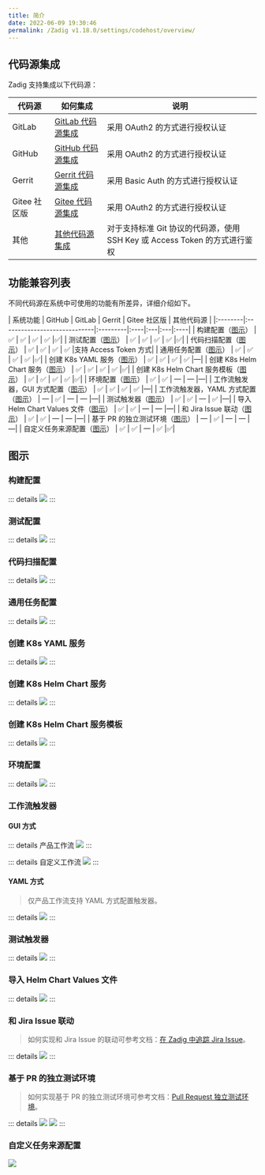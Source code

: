 ```yaml
---
title: 简介
date: 2022-06-09 19:30:46
permalink: /Zadig v1.18.0/settings/codehost/overview/
---
```


## 代码源集成
Zadig 支持集成以下代码源：

| 代码源 | 如何集成 | 说明 |
|-------|---------|---|
| GitLab | [GitLab 代码源集成](/Zadig%20v1.18.0/settings/codehost/gitlab/)| 采用 OAuth2 的方式进行授权认证 |
| GitHub | [GitHub 代码源集成](/Zadig%20v1.18.0/settings/codehost/github/)| 采用 OAuth2 的方式进行授权认证 |
| Gerrit | [Gerrit 代码源集成](/Zadig%20v1.18.0/settings/codehost/gerrit/)| 采用 Basic Auth 的方式进行授权认证 |
| Gitee 社区版 | [Gitee 代码源集成](/Zadig%20v1.18.0/settings/codehost/gitee/)| 采用 OAuth2 的方式进行授权认证 |
| 其他 | [其他代码源集成](/Zadig%20v1.18.0/settings/codehost/others/)|对于支持标准 Git 协议的代码源，使用 SSH Key 或 Access Token 的方式进行鉴权|

## 功能兼容列表

不同代码源在系统中可使用的功能有所差异，详细介绍如下。

| 系统功能 | GitHub | GitLab | Gerrit | Gitee 社区版 | 其他代码源 |
|:--------|:-----------------------------|:---------|:----|:---|:---|:----|
| 构建配置（[图示](#构建配置)） | ✅ | ✅ | ✅ | ✅ |✅|
| 测试配置（[图示](#测试配置)） | ✅ | ✅ | ✅ | ✅ |✅|
| 代码扫描配置（[图示](#代码扫描配置)） | ✅ | ✅ | ✅ | ✅  |支持 Access Token 方式|
| 通用任务配置（[图示](#通用任务配置)） | ✅ | ✅ | ✅ | ✅  |✅|
| 创建 K8s YAML 服务（[图示](#创建-k8s-yaml-服务)） | ✅ | ✅ | ✅ | ✅  |—|
| 创建 K8s Helm Chart 服务（[图示](#创建-k8s-helm-chart-服务)） | ✅ | ✅ | ✅ | ✅  |✅|
| 创建 K8s Helm Chart 服务模板（[图示](#创建-k8s-helm-chart-服务模板)） | ✅ | ✅ | ✅ | ✅  |✅|
| 环境配置（[图示](#环境配置)） | ✅ | ✅ | — | —  |—|
| 工作流触发器，GUI 方式配置（[图示](#gui-方式)） | ✅ | ✅ | ✅ | ✅  |—|
| 工作流触发器，YAML 方式配置（[图示](#yaml-方式)） | — | ✅ | — | —  |—|
| 测试触发器（[图示](#测试触发器)） | ✅ | ✅ | — | ✅  |—|
| 导入 Helm Chart Values 文件（[图示](#导入-helm-chart-values-文件)） | ✅ | ✅ | — | —  |—|
| 和 Jira Issue 联动（[图示](#和-jira-issue-联动)） | ✅ | ✅ | — | — |—|
| 基于 PR 的独立测试环境（[图示](#基于-pr-的独立测试环境)） | — | ✅ | — | —  |—|
| 自定义任务来源配置（[图示](#自定义任务来源配置)） | ✅ | ✅ | — | ✅ |✅|

## 图示

### 构建配置
::: details
<img src="../_images/build_config_repo.png"></img>
:::

### 测试配置
::: details
<img src="../_images/test_config_repo.png"></img>
:::

### 代码扫描配置
::: details
<img src="../_images/scan_config_repo.png"></img>
:::

### 通用任务配置
::: details
<img src="../_images/common_task_config_repo.png"></img>
:::

### 创建 K8s YAML 服务
::: details
<img src="../_images/create_k8s_service_from_repo.png"></img>
:::

### 创建 K8s Helm Chart 服务
::: details
<img src="../_images/create_helm_service_from_repo.png"></img>
:::

### 创建 K8s Helm Chart 服务模板
::: details
<img src="../_images/create_helm_template_from_repo.png"></img>
:::

### 环境配置
::: details
<img src="../_images/import_config_from_repo.png"></img>
:::

### 工作流触发器

#### GUI 方式

::: details 产品工作流
<img src="../_images/product_workflow_webhook.png"></img>
:::

::: details 自定义工作流
<img src="../_images/common_workflow_config_webhook_1.png"></img>
:::

#### YAML 方式
> 仅产品工作流支持 YAML 方式配置触发器。

::: details
<img src="../_images/yaml_webhook_config.png"></img>
:::

### 测试触发器
::: details
<img src="../_images/test_webhook_config.png"></img>
:::

### 导入 Helm Chart Values 文件
::: details
<img src="../_images/import_values_from_repo.png"></img>
:::

### 和 Jira Issue 联动

> 如何实现和 Jira Issue 的联动可参考文档：[在 Zadig 中追踪 Jira Issue](/Zadig%20v1.18.0/settings/jira/#在-Zadig-中追踪-issue)。

::: details
<img src="../_images/show_jira_issue_info.png"></img>
:::

### 基于 PR 的独立测试环境

> 如何实现基于 PR 的独立测试环境可参考文档：[Pull Request 独立测试环境](/Zadig%20v1.18.0/workflow/trigger/#进阶使用场景-pull-request-独立测试环境)。

::: details
<img src="../_images/webhook_status_on_gitlab.png"></img>
<img src="../_images/pr_create_env.png"></img>
:::

### 自定义任务来源配置

<img src="../_images/workflow_task_source.png"></img>

